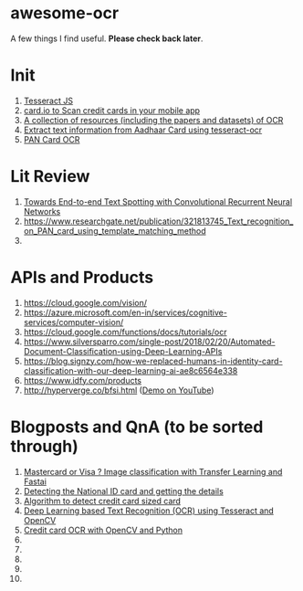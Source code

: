 # awesome-ocr

A few things I find useful. **Please check back later**.

# Init

1. [Tesseract JS](http://tesseract.projectnaptha.com/)
2. [card.io to Scan credit cards in your mobile app](https://www.card.io/)
3. [A collection of resources (including the papers and datasets) of OCR](https://github.com/ZumingHuang/awesome-ocr-resources)
4. [Extract text information from Aadhaar Card using tesseract-ocr](https://github.com/dilippuri/Aadhaar-Card-OCR)
5. [PAN Card OCR](https://github.com/dilippuri/PAN-Card-OCR)

# Lit Review

1. [Towards End-to-end Text Spotting with Convolutional Recurrent Neural Networks](http://openaccess.thecvf.com/content_ICCV_2017/papers/Li_Towards_End-To-End_Text_ICCV_2017_paper.pdf)
2. https://www.researchgate.net/publication/321813745_Text_recognition_on_PAN_card_using_template_matching_method
3. 

# APIs and Products

1. https://cloud.google.com/vision/
2. https://azure.microsoft.com/en-in/services/cognitive-services/computer-vision/
3. https://cloud.google.com/functions/docs/tutorials/ocr
4. https://www.silversparro.com/single-post/2018/02/20/Automated-Document-Classification-using-Deep-Learning-APIs
5. https://blog.signzy.com/how-we-replaced-humans-in-identity-card-classification-with-our-deep-learning-ai-ae8c6564e338
6. https://www.idfy.com/products
7. http://hyperverge.co/bfsi.html ([Demo on YouTube](https://www.youtube.com/watch?v=n4xQsjXd0xc))

# Blogposts and QnA (to be sorted through)

1. [Mastercard or Visa ? Image classification with Transfer Learning and Fastai](https://medium.com/@pierre_guillou/mastercard-or-visa-image-classification-with-transfer-learning-and-fastai-5782d011687a)
2. [Detecting the National ID card and getting the details](https://stackoverflow.com/questions/24246807/detecting-the-national-id-card-and-getting-the-details)
3. [Algorithm to detect credit card sized card](https://stackoverflow.com/questions/49397301/algorithm-to-detect-credit-card-sized-card)
4. [Deep Learning based Text Recognition (OCR) using Tesseract and OpenCV](https://www.learnopencv.com/deep-learning-based-text-recognition-ocr-using-tesseract-and-opencv/)
5. [Credit card OCR with OpenCV and Python](https://www.pyimagesearch.com/2017/07/17/credit-card-ocr-with-opencv-and-python/)
6. []()
7. []()
8. []()
9. []()
10. []()

